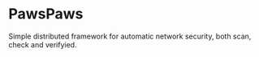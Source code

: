 # PawsPaws
Simple distributed framework for automatic network security, both scan, check and verifyied.
